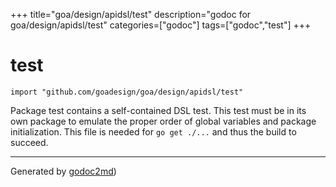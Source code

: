 +++
title="goa/design/apidsl/test"
description="godoc for goa/design/apidsl/test"
categories=["godoc"]
tags=["godoc","test"]
+++

# test
    import "github.com/goadesign/goa/design/apidsl/test"

Package test contains a self-contained DSL test.
This test must be in its own package to emulate the proper order of global
variables and package initialization.
This file is needed for `go get ./...` and thus the build to succeed.













- - -
Generated by [godoc2md](http://godoc.org/github.com/davecheney/godoc2md))
